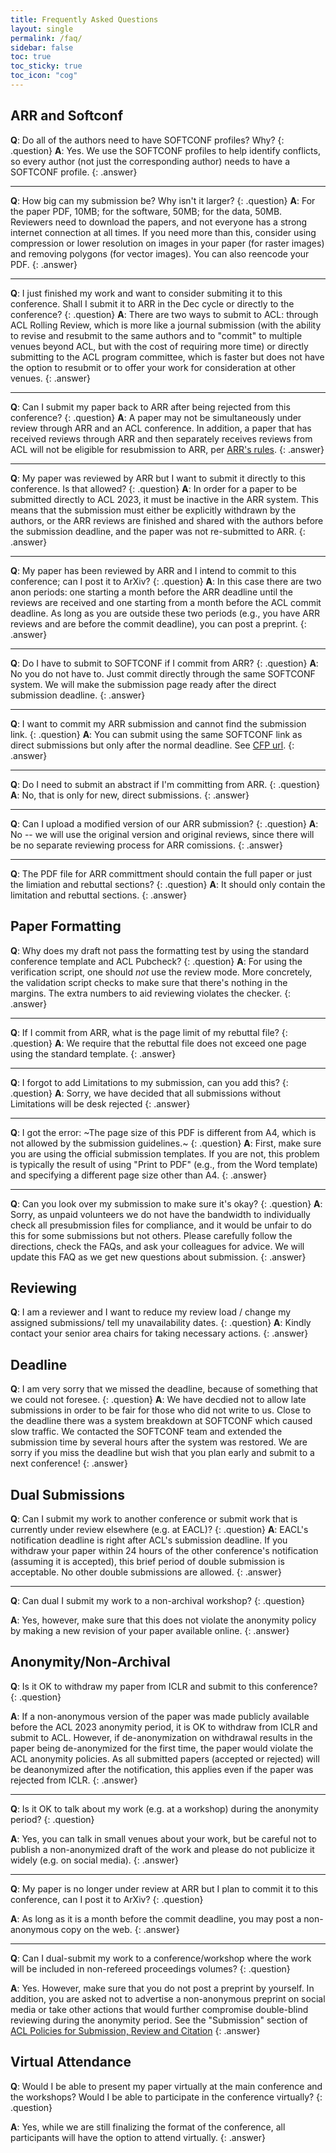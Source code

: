 ```yaml
---
title: Frequently Asked Questions
layout: single
permalink: /faq/
sidebar: false
toc: true
toc_sticky: true
toc_icon: "cog"
---
```


## ARR and Softconf

**Q**: Do all of the authors need to have SOFTCONF profiles?  Why?
{: .question}
**A**: Yes.  We use the SOFTCONF profiles to help identify conflicts,
so every author (not just the corresponding author) needs to have a
SOFTCONF profile.
{: .answer}

---

**Q**: How big can my submission be?  Why isn't it larger?
{: .question}
**A**: For the paper PDF, 10MB; for the software, 50MB; for the data, 50MB.  Reviewers need to download the papers, and not everyone has a strong internet connection at all times.  If you need more than this, consider using compression or lower resolution on images in your paper (for raster images) and removing polygons (for vector images).  You can also reencode your PDF.
{: .answer}

---

**Q**: I just finished my work and want to consider submiting it to this conference. Shall I submit it to ARR in the Dec cycle or directly to the conference?
{: .question}
**A**: There are two ways to submit to ACL: through ACL Rolling Review, which is more like a journal submission (with the ability to revise and resubmit to the same authors and to "commit" to multiple venues beyond ACL, but with the cost of requiring more time) or directly submitting to the ACL program committee, which is faster but does not have the option to resubmit or to offer your work for consideration at other venues.
{: .answer}

---

**Q**: Can I submit my paper back to ARR after being rejected from this conference?
{: .question}
**A**: A paper may not be simultaneously under review through ARR and
an ACL conference. In addition, a paper that has received reviews through ARR and then separately receives reviews from ACL will not be eligible for resubmission to ARR, per [ARR's rules](https://aclrollingreview.org/organizers).
{: .answer}

---

**Q**: My paper was reviewed by ARR but I want to submit it directly to
this conference.  Is that allowed?
{: .question}
**A**: In order for a paper to be submitted directly to ACL 2023, it
must be inactive in the ARR system. This means that the submission
must either be explicitly withdrawn by the authors, or the ARR reviews
are finished and shared with the authors before the submission deadline, and the paper
was not re-submitted to ARR.
{: .answer}

---

**Q**: My paper has been reviewed by ARR and I intend to commit to this conference; can
I post it to ArXiv?
{: .question}
**A**: In this case there are two anon periods: one starting a month before the ARR deadline until the reviews are received and one starting from a month before the ACL commit deadline.  As long as you are outside these two periods (e.g., you have ARR reviews and are before the commit deadline), you can post a preprint.
{: .answer}

---

**Q**: Do I have to submit to SOFTCONF if I commit from ARR?
{: .question}
**A**: No you do not have to. Just commit directly through the same SOFTCONF system. We will make the submission page ready after the direct submission deadline.
{: .answer}

---

**Q**: I want to commit my ARR submission and cannot find the submission link.
{: .question}
**A**: You can submit using the same SOFTCONF link as direct submissions but only after the normal deadline. See [CFP url](https://softconf.com/acl2023/papers/).
{: .answer}

---

**Q**: Do I need to submit an abstract if I'm committing from ARR.
{: .question}
**A**: No, that is only for new, direct submissions.
{: .answer}


---

**Q**: Can I upload a modified version of our ARR submission?
{: .question}
**A**: No -- we will use the original version and original reviews, since there will be no separate reviewing process for ARR comissions.
{: .answer}

---

**Q**: The PDF file for ARR committment should contain the full paper or just the limiation and rebuttal sections?
{: .question}
**A**: It should only contain the limitation and rebuttal sections.
{: .answer}


## Paper Formatting


**Q**: Why does my draft not pass the formatting test by using the standard conference template and ACL Pubcheck?
{: .question}
**A**: For using the verification script, one should *not* use the review
mode.  More concretely, the validation script checks to make sure that
there's nothing in the margins.  The extra numbers to aid reviewing
violates the checker.
{: .answer}

---

**Q**: If I commit from ARR, what is the page limit of my rebuttal file?
{: .question}
**A**: We require that the rebuttal file does not exceed one page using the standard template.
{: .answer}

---

**Q**: I forgot to add Limitations to my submission, can you add this?
{: .question}
**A**: Sorry, we have decided that all submissions without Limitations will be desk rejected
{: .answer}

---

**Q**: I got the error: ~The page size of this PDF is different from A4, which is not allowed by the submission guidelines.~
{: .question}
**A**: First, make sure you are using the official submission templates.  If
you are not, this problem is typically the result of using "Print to PDF"
(e.g., from the Word template) and
specifying a different page size other than A4.
{: .answer}

---

**Q**: Can you look over my submission to make sure it's okay?
{: .question}
**A**: Sorry, as unpaid volunteers we do not have the bandwidth to
individually check all presubmission files for compliance, and it would be unfair
to do this for some submissions but not others.  Please carefully follow the
directions, check the FAQs, and ask your colleagues for advice.  We will
update this FAQ as we get new questions about submission.
{: .answer}

## Reviewing

**Q**: I am a reviewer and I want to reduce my review load / change my assigned submissions/ tell my unavailability dates.
{: .question}
**A**: Kindly contact your senior area chairs for taking necessary actions.
{: .answer}

## Deadline

**Q**: I am very sorry that we missed the deadline, because of something that we could not foresee. 
{: .question}
**A**: We have decdied not to allow late submissions in order to be fair for those who did not write to us. Close to the deadline there was a system breakdown at SOFTCONF which caused slow traffic. We contacted the SOFTCONF team and extended the submission time by several hours after the system was restored. We are sorry if you miss the deadline but wish that you plan early and submit to a next conference!
{: .answer}


## Dual Submissions

**Q**: Can I submit my work to another conference or submit work that is currently under review elsewhere (e.g. at EACL)?
{: .question}
**A**: EACL's notification deadline is right after ACL's submission
deadline.  If you withdraw your paper within 24 hours of the other
conference's notification (assuming it is accepted), this brief period
of double submission is acceptable.  No other double submissions are
allowed. 
{: .answer}

---

**Q**: Can dual I submit my work to a non-archival workshop?
{: .question}

**A**: Yes, however, make sure that this does not violate the
anonymity policy by making a new revision of your paper available
online. 
{: .answer}

## Anonymity/Non-Archival

**Q**: Is it OK to withdraw my paper from ICLR and submit to this conference?
{: .question}

**A**: If a non-anonymous version of the paper was made publicly available
before the ACL 2023 anonymity period, it is OK to withdraw from ICLR
and submit to ACL. However, if de-anonymization on withdrawal results
in the paper being de-anonymized for the first time,  the paper would
violate the ACL anonymity policies.  As all submitted papers (accepted
or rejected) will be deanonymized after the notification, this applies
even if the paper was rejected from ICLR.
{: .answer}

---

**Q**: Is it OK to talk about my work (e.g. at a workshop) during the anonymity period?
{: .question}

**A**: Yes, you can talk in small venues about your work, but be careful not to publish a non-anonymized draft of the work and please do not publicize it widely (e.g. on social media).
{: .answer}

---

**Q**: My paper is no longer under review at ARR but I plan to commit it to
this conference, can I post it to ArXiv?
{: .question}

**A**: As long as it is a month before the commit deadline, you may post
a non-anonymous copy on the web.
{: .answer}

---

**Q**: Can I dual-submit my work to a conference/workshop where the work will be included in non-refereed proceedings volumes?
{: .question}

**A**: Yes. However, make sure that you do not post a preprint by
yourself. In addition, you are asked not to advertise a non-anonymous
preprint on social media or take other actions that would further
compromise double-blind reviewing during the anonymity period. See the
"Submission" section of [ACL Policies for Submission, Review and
Citation](https://www.aclweb.org/adminwiki/index.php/ACL_Policies_for_Submission,_Review_and_Citation) 
{: .answer}


## Virtual Attendance

**Q**: Would I be able to present my paper virtually at the main conference and the workshops? Would I be able to participate in the conference virtually?
{: .question}

**A**: Yes, while we are still finalizing the format of the conference, all participants will have the option to attend virtually.
{: .answer}


<!-- _This FAQ is coming soon and will be frequently updated. Please check back often!_ -->

<!--<style>
p.question { margin: 1.3em 0 0.5em; font-weight: bold; }
p.answer { margin: 0 0 1.8em; border-left: 4px solid #ccc; padding-left: .8em; }
</style>

## Dual Submissions

Can I submit my work to another conference or submit work that is currently under review elsewhere (e.g. at EACL)?
{: .question}
NAACL-HLT 2021 will not consider any paper that is under review in a journal or another conference at the time of submission. This policy covers all refereed and archival conferences and workshops (including ACL workshops). For example, a paper under review at an EACL workshop cannot be dual-submitted to NAACL-HLT 2021. In addition, we will not consider any paper that overlaps significantly (>25%) in content or results with papers that will be (or have been) published elsewhere. Papers may not be submitted elsewhere during the NAACL-HLT 2021 review period. Authors submitting more than one paper to NAACL-HLT 2021 must ensure that the submissions do not overlap significantly (>25%) with each other in content or results.
{: .answer}

Can I submit papers that have appeared in non-archival workshops?
{: .question}
Yes, you can submit as long as the paper has not previously appeared in print.
{: .answer}

## Anonymity/Non-Archival

Is it OK to withdraw my paper from ICLR 2021 and submit to NAACL?
{: .question}
If a non-anonymous version of the paper was made publicly available before the NAACL 2021 anonymity period (on or before Oct 23), it is OK to withdraw from ICLR and submit to NAACL. However, if de-anonymization on withdrawal results in the paper being de-anonymized for the first time,  the paper would violate the NAACL 2021 anonymity policies.
{: .answer}

Is it OK to talk about my work (e.g. at a workshop) during the anonymity period?
{: .question}
Yes, you can talk in small venues about your work, but be careful not to publish a non-anonymized draft of the work and please do not publicize it widely (e.g. on social media).
{: .answer}

## Tracks

If I want to submit a paper related to the peer review process or some other "meta" topic, what is the correct track? For ACL 2020 there was the "theme track", but we need a consistent space for reflections, not limited to conference themes.
{: .question}
We've added a special theme track titled New Challenges in NLP: Tasks, Methods, Positions. If your paper fits this theme, please consider submitting there.
{: .answer}

## Reviewing

Is there a requirement that authors should also review for the conference?
{: .question}
Although it is much appreciated, it is not a requirement for authors to serve as reviewers for NAACL 2021. Regardless of that, you should still fill out your Softconf profile (with semantic scholar info) in order to allow us to properly handle conflicts of interest (COIs).
{: .answer}

How to handle papers for which you have seen the de-anonymized preprint and thus know who the authors are?
{: .question}
Try to be as unbiased as you can, but please continue with the review. This is allowed within the anonymity rules, as long as the paper was posted online one month in advance of the deadline. 
{: .answer}

## Template/Formatting

It says "authors will get extra space after the 8th page (4th page for short papers) for an ethics/broader impact statement." Does this mean that it's not counted in the total page limit?
{: .question}
No, the ethics/broader impact statement is not counted in the total page limit. Softconf initially had a bug that prevented lengthier submissions, but this has been fixed. Note that, due to this change, softconf no longer has automated checks for paper length, so be careful that the main content doesn’t go beyond the allowed pages count! 
{: .answer}

Which LaTeX template should be used?
{: .question}
[The style files are available here](https://2021.naacl.org/calls/style-and-formatting/).
{: .answer}

## Ethics Committee

See also: [Ethics FAQ](/ethics/faq/)

Could you provide more information on how the committee members would be chosen so that the committee will reflect diversity of ethical viewpoints (both geographical and cultural)?
{: .question}
We are recruiting people we know have engaged with these issues in their work and asking for recommendations for areas of the world not yet well represented on the committee. If you have suggestions, please email [Emily Bender](http://faculty.washington.edu/ebender/contacting-me.html).
{: .answer}

## Virtual Attendance

Would I be able to present my paper virtually at the main conference and the workshops? Would I be able to participate in the conference virtually?
{: .question}
Yes, while we are still finalizing the format of the conference, all participants will have the option to attend virtually.
{: .answer}!-->
